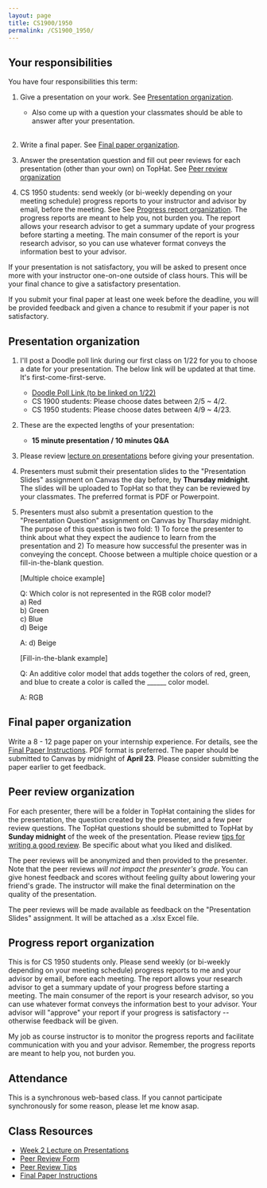 ```yaml
---
layout: page
title: CS1900/1950
permalink: /CS1900_1950/
---
```


## Your responsibilities

You have four responsibilities this term:

1. Give a presentation on your work.  See [Presentation organization](#presentation-organization).
   * Also come up with a question your classmates should be able to answer after your presentation. <br/><br/>

2. Write a final paper.  See [Final paper organization](#final-paper-organization).

3. Answer the presentation question and fill out peer reviews for each presentation (other than your own) on TopHat.  See [Peer review organization](#peer-review-organization)

4. CS 1950 students: send weekly (or bi-weekly depending on your meeting schedule) progress reports to your instructor and advisor by email, before the meeting.  See See [Progress report organization](#progress-report-organization).  The progress reports are meant to help you, not burden you.  The report allows your research advisor to get a summary update of your progress before starting a meeting.  The main consumer of the report is your research advisor, so you can use whatever format conveys the information best to your advisor.

If your presentation is not satisfactory, you will be asked to present once more with your instructor one-on-one outside of class hours.  This will be your final chance to give a satisfactory presentation.

If you submit your final paper at least one week before the deadline, you will be provided feedback and given a chance to resubmit if your paper is not satisfactory.

## Presentation organization

1. I'll post a Doodle poll link during our first class on 1/22 for you to choose a date for your presentation.  The below link will be updated at that time.  It's first-come-first-serve.
   * [Doodle Poll Link (to be linked on 1/22)]()
   * CS 1900 students: Please choose dates between 2/5 ~ 4/2.
   * CS 1950 students: Please choose dates between 4/9 ~ 4/23.
   
2. These are the expected lengths of your presentation:
   * **15 minute presentation / 10 minutes Q&A**

3. Please review [lecture on presentations]({{site.baseurl}}/lectures/lecture-on-presentations-internship.pdf) before giving your presentation.  

4. Presenters must submit their presentation slides to the "Presentation
   Slides" assignment on Canvas the day before, by **Thursday midnight**.  The
slides will be uploaded to TopHat so that they can be reviewed by your
classmates.  The preferred format is PDF or Powerpoint.  

5. Presenters must also submit a presentation question to the "Presentation
   Question" assignment on Canvas by Thursday midnight.  The purpose of this
question is two fold: 1) To force the presenter to think about what they
expect the audience to learn from the presentation and 2) To measure how
successful the presenter was in conveying the concept.  Choose between a
multiple choice question or a fill-in-the-blank question.

   [Multiple choice example]

   Q: Which color is not represented in the RGB color model?  
   a) Red  
   b) Green  
   c) Blue  
   d) Beige  

   A: d) Beige

   [Fill-in-the-blank example]

   Q: An additive color model that adds together the colors of red, green, and blue to create a color is called the ______ color model.

   A: RGB

## Final paper organization

Write a 8 - 12 page paper on your internship experience.  For details, see the
[Final Paper Instructions]({{site.baseurl}}/final_paper).  PDF format is
preferred.  The paper should be submitted to Canvas by midnight of **April 23**.
Please consider submitting the paper earlier to get feedback.

## Peer review organization

For each presenter, there will be a folder in TopHat containing the slides for
the presentation, the question created by the presenter, and a few peer review
questions.  The TopHat questions should be submitted to TopHat by **Sunday
midnight** of the week of the presentation.  Please review [tips for writing a
good review]({{site.baseurl}}/review_tips).  Be specific about what you liked
and disliked.

The peer reviews will be anonymized and then provided to the presenter.  Note
that the peer reviews *will not impact the presenter's grade*.  You can give
honest feedback and scores without feeling guilty about lowering your friend's
grade.  The instructor will make the final determination on the quality of the
presentation.

The peer reviews will be made available as feedback on the "Presentation
Slides" assignment.  It will be attached as a .xlsx Excel file.

## Progress report organization

This is for CS 1950 students only.  Please send weekly (or bi-weekly depending
on your meeting schedule) progress reports to me and your advisor by email,
before each meeting.  The report allows your research advisor to get a summary
update of your progress before starting a meeting.  The main consumer of the
report is your research advisor, so you can use whatever format conveys the
information best to your advisor.  Your advisor will "approve" your report if
your progress is satisfactory -- otherwise feedback will be given.

My job as course instructor is to monitor the progress reports and facilitate
communication with you and your advisor.  Remember, the progress reports are
meant to help you, not burden you.  

## Attendance

This is a synchronous web-based class.  If you cannot participate synchronously
for some reason, please let me know asap.

## Class Resources

* [Week 2 Lecture on Presentations]({{site.baseurl}}/lectures/lecture-on-presentations-internship.pdf)
* [Peer Review Form]({{site.baseurl}}/internships/review_form.txt)
* [Peer Review Tips]({{site.baseurl}}/review_tips)
* [Final Paper Instructions]({{site.baseurl}}/final_paper)
